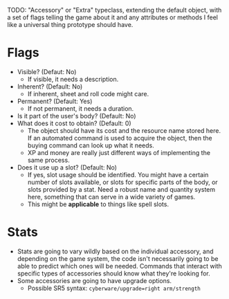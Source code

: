TODO: "Accessory" or "Extra" typeclass, extending the default object, with a set of flags telling the game about it and any attributes or methods I feel like a universal thing prototype should have.

# Flags
* Visible? (Defaut: No)
  * If visible, it needs a description.
* Inherent? (Default: No)
  * If inherent, sheet and roll code might care.
* Permanent? (Default: Yes)
  * If not permanent, it needs a duration.
* Is it part of the user's body? (Default: No)
* What does it cost to obtain? (Default: 0)
  * The object should have its cost and the resource name stored here. If an automated command is used to acquire the object, then the buying command can look up what it needs.
  * XP and money are really just different ways of implementing the same process.
* Does it use up a slot? (Default: No)
  * If yes, slot usage should be identified. You might have a certain number of slots available, or slots for specific parts of the body, or slots provided by a stat. Need a robust name and quantity system here, something that can serve in a wide variety of games.
  * This might be **applicable** to things like spell slots.

# Stats
* Stats are going to vary wildly based on the individual accessory, and depending on the game system, the code isn't necessarily going to be able to predict which ones will be needed. Commands that interact with specific types of accessories should know what they're looking for.
* Some accessories are going to have upgrade options.
  * Possible SR5 syntax: `cyberware/upgrade=right arm/strength`
